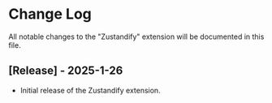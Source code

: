 # Change Log

All notable changes to the "Zustandify" extension will be documented in this file.

## [Release] - 2025-1-26

- Initial release of the Zustandify extension.
